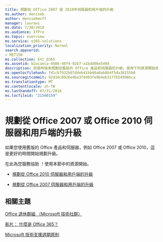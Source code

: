```yaml
---
title: 規劃從 Office 2007 或 2010年伺服器和用戶端的升級
ms.author: deniseb
author: denisebmsft
manager: laurawi
ms.date: 7/30/2018
ms.audience: ITPro
ms.topic: overview
ms.service: o365-solutions
localization_priority: Normal
search.appverid:
- MET150
ms.collection: Ent_O365
ms.assetid: b2acaeca-4986-40f4-92b7-a1bdd06e549d
description: 該是時候來規劃從舊版的 Office 產品和伺服器的升級。使用下列資源開始使用您計劃。
ms.openlocfilehash: fd1cb7932b07ddeb41bbd8a0ab8b4f5da38155b0
ms.sourcegitcommit: 92d16c0926e4be3fd493fe9b4eb317fb54996bca
ms.translationtype: MT
ms.contentlocale: zh-TW
ms.lasthandoff: 07/31/2018
ms.locfileid: "21560159"
---
```

# <a name="plan-your-upgrade-from-office-2007-or-office-2010-servers-and-clients"></a>規劃從 Office 2007 或 Office 2010 伺服器和用戶端的升級

如果您使用舊版的 Office 產品和伺服器，例如 Office 2007 或 Office 2010，這是更好的時間開始規劃升級。

在此為您服務協助 ！使用本節中的資源開始。

- [規劃從 Office 2010 伺服器和用戶端的升級](upgrade-from-office-2010-servers-and-products.md)

- [規劃從 Office 2007 伺服器和用戶端的升級](upgrade-from-office-2007-servers-and-products.md)
      
   
## <a name="related-topics"></a>相關主題

[Office 退休群組 （Microsoft 技術社群）](https://go.microsoft.com/fwlink/?linkid=842065)
  
[影片： 什麼是 Office 365？](https://support.office.com/article/847caf12-2589-452c-8aca-1c009797678b.aspx)
  
[Microsoft 技術支援週期原則](https://go.microsoft.com/fwlink/?linkid=865200)


